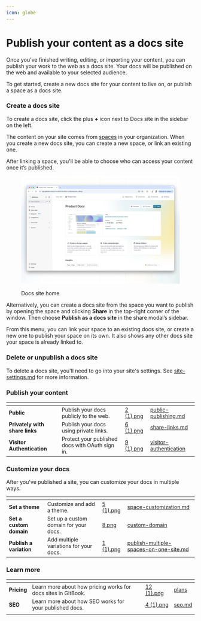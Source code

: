```yaml
---
icon: globe
---
```


# Publish your content as a docs site

Once you’ve finished writing, editing, or importing your content, you can publish your work to the web as a docs site. Your docs will be published on the web and available to your selected audience.&#x20;

To get started, create a new docs site for your content to live on, or publish a space as a docs site.

### Create a docs site

To create a docs site, click the plus **+** icon next to Docs site in the sidebar on the left.

The content on your site comes from [spaces](../../content-editor/editor/content-structure/what-is-a-space.md) in your organization. When you create a new docs site, you can create a new space, or link an existing one.&#x20;

After linking a space, you'll be able to choose who can access your content once it’s published.

<figure><img src="../../.gitbook/assets/published-content-dashboard.png" alt=""><figcaption><p>Docs site home</p></figcaption></figure>

Alternatively, you can create a docs site from the space you want to publish by opening the space and clicking **Share** in the top-right corner of the window. Then choose **Publish as a docs site** in the share modal’s sidebar.&#x20;

From this menu, you can link your space to an existing docs site, or create a new one to publish your space on its own. It also shows any other docs site your space is already linked to.

### Delete or unpublish a docs site

To delete a docs site, you'll need to go into your site's settings. See [site-settings.md](../site-settings.md "mention") for more information.

### Publish your content

<table data-view="cards"><thead><tr><th></th><th></th><th data-hidden data-card-cover data-type="files"></th><th data-hidden data-card-target data-type="content-ref"></th></tr></thead><tbody><tr><td><strong>Public</strong></td><td>Publish your docs publicly to the web.</td><td><a href="../../.gitbook/assets/2 (1).png">2 (1).png</a></td><td><a href="public-publishing.md">public-publishing.md</a></td></tr><tr><td><strong>Privately with share links</strong></td><td>Publish your docs using private links.</td><td><a href="../../.gitbook/assets/6 (1).png">6 (1).png</a></td><td><a href="share-links.md">share-links.md</a></td></tr><tr><td><strong>Visitor Authentication</strong></td><td>Protect your published docs with OAuth sign in.</td><td><a href="../../.gitbook/assets/9 (1).png">9 (1).png</a></td><td><a href="visitor-authentication/">visitor-authentication</a></td></tr></tbody></table>

### Customize your docs

After you've published a site, you can customize your docs in multiple ways.

<table data-view="cards"><thead><tr><th></th><th></th><th data-hidden data-card-cover data-type="files"></th><th data-hidden data-card-target data-type="content-ref"></th></tr></thead><tbody><tr><td><strong>Set a theme</strong></td><td>Customize and add a theme.</td><td><a href="../../.gitbook/assets/5 (1).png">5 (1).png</a></td><td><a href="../customization/space-customization.md">space-customization.md</a></td></tr><tr><td><strong>Set a custom domain</strong></td><td>Set up a custom domain for your docs.</td><td><a href="../../.gitbook/assets/8.png">8.png</a></td><td><a href="../custom-domain/">custom-domain</a></td></tr><tr><td><strong>Publish a variation</strong></td><td>Add multiple variations for your docs.</td><td><a href="../../.gitbook/assets/1 (1).png">1 (1).png</a></td><td><a href="../publish-multiple-spaces-on-one-site.md">publish-multiple-spaces-on-one-site.md</a></td></tr></tbody></table>

### Learn more

<table data-card-size="large" data-view="cards"><thead><tr><th></th><th></th><th data-hidden></th><th data-hidden data-card-cover data-type="files"></th><th data-hidden data-card-target data-type="content-ref"></th></tr></thead><tbody><tr><td><strong>Pricing</strong></td><td>Learn more about how pricing works for docs sites in GitBook.</td><td></td><td><a href="../../.gitbook/assets/12 (1).png">12 (1).png</a></td><td><a href="../../account-management/plans/">plans</a></td></tr><tr><td><strong>SEO</strong></td><td>Learn more about how SEO works for your published docs.</td><td></td><td><a href="../../.gitbook/assets/4 (1).png">4 (1).png</a></td><td><a href="../seo.md">seo.md</a></td></tr><tr><td></td><td></td><td></td><td></td><td></td></tr></tbody></table>
